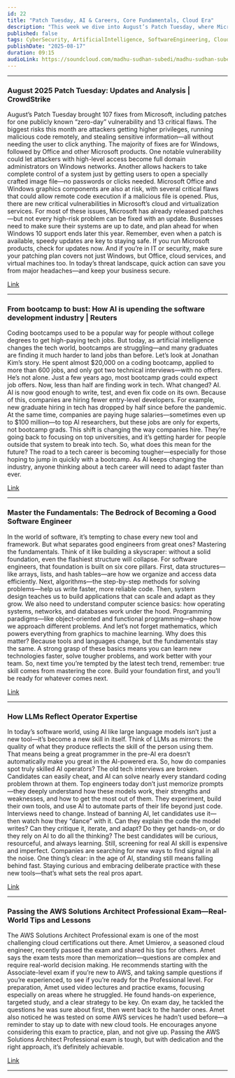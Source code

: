 ```yaml
---
id: 22
title: "Patch Tuesday, AI & Careers, Core Fundamentals, Cloud Era"
description: "This week we dive into August’s Patch Tuesday, where Microsoft rolled out 107 fixes—including critical zero-days that could hand attackers full control with no clicks required. We’ll also look at how AI is reshaping the developer job market, why coding bootcamps are struggling, and why mastering fundamentals still matters more than chasing frameworks. Plus: how to stand out as an AI-era engineer, and real-world tips from passing the AWS Solutions Architect Professional exam."
published: false
tags: CyberSecurity, ArtificialIntelligence, SoftwareEngineering, CloudComputing
publishDate: "2025-08-17"
duration: 09:15
audioLink: https://soundcloud.com/madhu-sudhan-subedi/madhu-sudhan-subedi-tech-weekly-twentytwo-episode
---
```


---

### **August 2025 Patch Tuesday: Updates and Analysis | CrowdStrike**

August’s Patch Tuesday brought 107 fixes from Microsoft, including patches for one publicly known “zero-day” vulnerability and 13 critical flaws. The biggest risks this month are attackers getting higher privileges, running malicious code remotely, and stealing sensitive information—all without needing the user to click anything. The majority of fixes are for Windows, followed by Office and other Microsoft products.
One notable vulnerability could let attackers with high-level access become full domain administrators on Windows networks. Another allows hackers to take complete control of a system just by getting users to open a specially crafted image file—no passwords or clicks needed. Microsoft Office and Windows graphics components are also at risk, with several critical flaws that could allow remote code execution if a malicious file is opened. Plus, there are new critical vulnerabilities in Microsoft’s cloud and virtualization services.
For most of these issues, Microsoft has already released patches—but not every high-risk problem can be fixed with an update. Businesses need to make sure their systems are up to date, and plan ahead for when Windows 10 support ends later this year. Remember, even when a patch is available, speedy updates are key to staying safe.
If you run Microsoft products, check for updates now. And if you’re in IT or security, make sure your patching plan covers not just Windows, but Office, cloud services, and virtual machines too. In today’s threat landscape, quick action can save you from major headaches—and keep your business secure.

[Link](https://www.crowdstrike.com/en-us/blog/patch-tuesday-analysis-august-2025/)

---

### **From bootcamp to bust: How AI is upending the software development industry | Reuters**

Coding bootcamps used to be a popular way for people without college degrees to get high-paying tech jobs. But today, as artificial intelligence changes the tech world, bootcamps are struggling—and many graduates are finding it much harder to land jobs than before.
Let’s look at Jonathan Kim’s story. He spent almost $20,000 on a coding bootcamp, applied to more than 600 jobs, and only got two technical interviews—with no offers. He’s not alone. Just a few years ago, most bootcamp grads could expect job offers. Now, less than half are finding work in tech. What changed? AI.
AI is now good enough to write, test, and even fix code on its own. Because of this, companies are hiring fewer entry-level developers. For example, new graduate hiring in tech has dropped by half since before the pandemic. At the same time, companies are paying huge salaries—sometimes even up to $100 million—to top AI researchers, but these jobs are only for experts, not bootcamp grads.
This shift is changing the way companies hire. They’re going back to focusing on top universities, and it’s getting harder for people outside that system to break into tech.
So, what does this mean for the future? The road to a tech career is becoming tougher—especially for those hoping to jump in quickly with a bootcamp. As AI keeps changing the industry, anyone thinking about a tech career will need to adapt faster than ever.

[Link](https://www.reuters.com/lifestyle/bootcamp-bust-how-ai-is-upending-software-development-industry-2025-08-09/)

---

### **Master the Fundamentals: The Bedrock of Becoming a Good Software Engineer**

In the world of software, it’s tempting to chase every new tool and framework. But what separates good engineers from great ones? Mastering the fundamentals.
Think of it like building a skyscraper: without a solid foundation, even the flashiest structure will collapse. For software engineers, that foundation is built on six core pillars.
First, data structures—like arrays, lists, and hash tables—are how we organize and access data efficiently. Next, algorithms—the step-by-step methods for solving problems—help us write faster, more reliable code. Then, system design teaches us to build applications that can scale and adapt as they grow.
We also need to understand computer science basics: how operating systems, networks, and databases work under the hood. Programming paradigms—like object-oriented and functional programming—shape how we approach different problems. And let’s not forget mathematics, which powers everything from graphics to machine learning.
Why does this matter? Because tools and languages change, but the fundamentals stay the same. A strong grasp of these basics means you can learn new technologies faster, solve tougher problems, and work better with your team.
So, next time you’re tempted by the latest tech trend, remember: true skill comes from mastering the core. Build your foundation first, and you’ll be ready for whatever comes next.

[Link](https://dev.to/alisamir/master-the-fundamentals-the-bedrock-of-becoming-a-good-software-engineer-2823)

---

### **How LLMs Reflect Operator Expertise**

In today’s software world, using AI like large language models isn’t just a new tool—it’s become a new skill in itself. Think of LLMs as mirrors: the quality of what they produce reflects the skill of the person using them. That means being a great programmer in the pre-AI era doesn’t automatically make you great in the AI-powered era.
So, how do companies spot truly skilled AI operators? The old tech interviews are broken. Candidates can easily cheat, and AI can solve nearly every standard coding problem thrown at them. Top engineers today don’t just memorize prompts—they deeply understand how these models work, their strengths and weaknesses, and how to get the most out of them. They experiment, build their own tools, and use AI to automate parts of their life beyond just code.
Interviews need to change. Instead of banning AI, let candidates use it—then watch how they “dance” with it. Can they explain the code the model writes? Can they critique it, iterate, and adapt? Do they get hands-on, or do they rely on AI to do all the thinking? The best candidates will be curious, resourceful, and always learning.
Still, screening for real AI skill is expensive and imperfect. Companies are searching for new ways to find signal in all the noise. One thing’s clear: in the age of AI, standing still means falling behind fast. Staying curious and embracing deliberate practice with these new tools—that’s what sets the real pros apart.

[Link](https://ghuntley.com/mirrors)

---

### **Passing the AWS Solutions Architect Professional Exam—Real-World Tips and Lessons**

The AWS Solutions Architect Professional exam is one of the most challenging cloud certifications out there. Amet Umierov, a seasoned cloud engineer, recently passed the exam and shared his tips for others.
Amet says the exam tests more than memorization—questions are complex and require real-world decision making. He recommends starting with the Associate-level exam if you’re new to AWS, and taking sample questions if you’re experienced, to see if you’re ready for the Professional level.
For preparation, Amet used video lectures and practice exams, focusing especially on areas where he struggled. He found hands-on experience, targeted study, and a clear strategy to be key. On exam day, he tackled the questions he was sure about first, then went back to the harder ones.
Amet also noticed he was tested on some AWS services he hadn’t used before—a reminder to stay up to date with new cloud tools. He encourages anyone considering this exam to practice, plan, and not give up. Passing the AWS Solutions Architect Professional exam is tough, but with dedication and the right approach, it’s definitely achievable.

[Link](https://faun.pub/sap-c02-bcca16d70d24)

---
